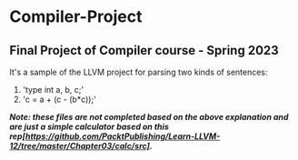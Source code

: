 # Compiler-Project
## Final Project of Compiler course - Spring 2023
It's a sample of the LLVM project for parsing two kinds of sentences:
1. 'type int a, b, c;'
2. 'c = a + (c - (b*c));'
   
***Note: these files are not completed based on the above explanation and are just a simple calculator based on this rep[https://github.com/PacktPublishing/Learn-LLVM-12/tree/master/Chapter03/calc/src].***

